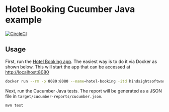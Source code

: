 
# Hotel Booking Cucumber Java example

[![CircleCI](https://circleci.com/gh/hindsightsoftware/hotel-booking-cucumber-java-example.svg?style=svg)](https://circleci.com/gh/hindsightsoftware/hotel-booking-cucumber-java-example)

## Usage

First, run the [Hotel Booking app](https://github.com/hindsightsoftware/hotel-booking). The easiest way is to do it via Docker as shown below. This will start the app that can be accessed at <http://localhost:8080>

```bash
docker run --rm -p 8080:8080 --name=hotel-booking -itd hindsightsoftware/hotel-booking:latest
```

Next, run the Cucumber Java tests. The report will be generated as a JSON file in `target/cucumber-reports/cucumber.json`.

```bash
mvn test
```
